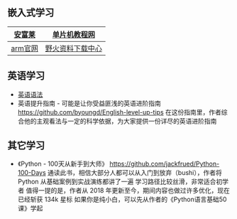 ## 嵌入式学习

| [安富莱](https://www.armbbs.cn/) | [单片机教程网](http://www.51hei.com/)                        |
| -------------------------------- | ------------------------------------------------------------ |
| [arm官网](https://www.arm.com/)  | [野火资料下载中心](https://doc.embedfire.com/products/link/zh/latest/index.html) |



## 英语学习

- [英语语法](https://hzpt-inet-club.github.io/english-note/)
- 英语提升指南 - 可能是让你受益匪浅的英语进阶指南
  https://github.com/byoungd/English-level-up-tips
  在这份指南里，作者综合他的主观看法与一定的科学依据，为大家提供一份详尽的英语进阶指南



## 其它学习

- 《Python - 100天从新手到大师》
  https://github.com/jackfrued/Python-100-Days
  通读此书，相信大部分人都可以从入门到放弃（bushi），作者将 Python 从基础案例到实战演练都讲了一遍
  学习路径比较丝滑，非常适合初学者
  值得一提的是，作者从 2018 年更新至今，期间内容也做过许多优化，现在已经斩获 134k 星标
  如果你是纯小白，可以先从作者的《Python语言基础50课》学起